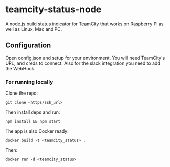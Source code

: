 # teamcity-status-node

A node.js build status indicator for TeamCity that works on Raspberry Pi as well as Linux, Mac and PC.

## Configuration
Open config.json and setup for your environment. You will need TeamCity's URL, and creds to connect. Also for the slack integration you need to add the WebHook.

### For running locally

Clone the repo:

```shell
git clone <https/ssh_url>
```

Then install deps and run:

```shell
npm install && npm start
```

The app is also Docker ready:

```shell
docker build -t <teamcity_status> .
```

Then:

```shell
docker run -d <teamcity_status>
```
